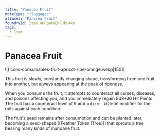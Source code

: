 ```yaml
---
title: "Panacea Fruit"
noteType: ":luggage:"
aliases: "Panacea Fruit"
foundryId: Item.0HRq4k8EMFJkS4km
tags:
  - Item
---
```


# Panacea Fruit
![[icons-consumables-fruit-apricot-ripe-orange.webp|150]]

This fruit is slowly, constantly changing shape, transforming from one fruit into another, but always appearing at the peak of ripeness.

When you consume the fruit, it attempts to counteract all curses, diseases, and poisons affecting you, and you immediately regain 8d8+30 Hit Points. The fruit has a counteract level of 9 and a `dice: 1d20+30` modifier for the rolls against each condition.

The fruit's seed remains after consumption and can be planted later, becoming a seed-shaped [[Feather Token (Tree)]] that sprouts a tree bearing many kinds of mundane fruit.
